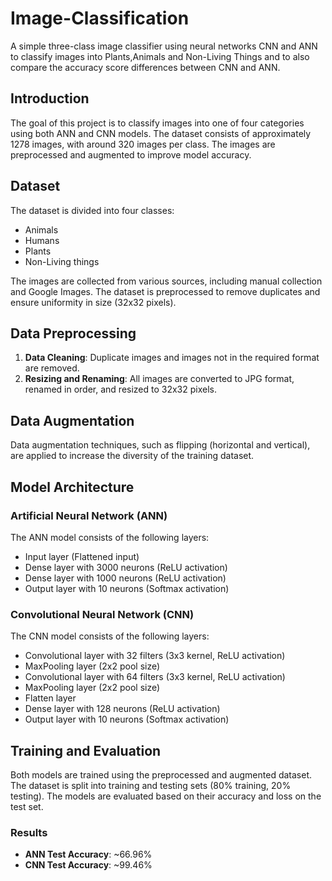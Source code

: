# Image-Classification
A simple three-class image classifier using neural networks CNN and ANN to classify images into Plants,Animals and Non-Living Things and to also compare the accuracy score differences between CNN and ANN.
## Introduction
The goal of this project is to classify images into one of four categories using both ANN and CNN models. The dataset consists of approximately 1278 images, with around 320 images per class. The images are preprocessed and augmented to improve model accuracy.

## Dataset
The dataset is divided into four classes:
- Animals
- Humans
- Plants
- Non-Living things

The images are collected from various sources, including manual collection and Google Images. The dataset is preprocessed to remove duplicates and ensure uniformity in size (32x32 pixels).

## Data Preprocessing
1. **Data Cleaning**: Duplicate images and images not in the required format are removed.
2. **Resizing and Renaming**: All images are converted to JPG format, renamed in order, and resized to 32x32 pixels.

## Data Augmentation
Data augmentation techniques, such as flipping (horizontal and vertical), are applied to increase the diversity of the training dataset.

## Model Architecture

### Artificial Neural Network (ANN)
The ANN model consists of the following layers:
- Input layer (Flattened input)
- Dense layer with 3000 neurons (ReLU activation)
- Dense layer with 1000 neurons (ReLU activation)
- Output layer with 10 neurons (Softmax activation)

### Convolutional Neural Network (CNN)
The CNN model consists of the following layers:
- Convolutional layer with 32 filters (3x3 kernel, ReLU activation)
- MaxPooling layer (2x2 pool size)
- Convolutional layer with 64 filters (3x3 kernel, ReLU activation)
- MaxPooling layer (2x2 pool size)
- Flatten layer
- Dense layer with 128 neurons (ReLU activation)
- Output layer with 10 neurons (Softmax activation)

## Training and Evaluation
Both models are trained using the preprocessed and augmented dataset. The dataset is split into training and testing sets (80% training, 20% testing). The models are evaluated based on their accuracy and loss on the test set.

### Results
- **ANN Test Accuracy**: ~66.96%
- **CNN Test Accuracy**: ~99.46%
